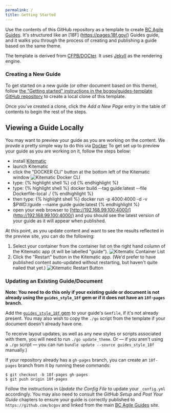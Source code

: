 ```yaml
---
permalink: /
title: Getting Started
---
```

Use the contents of this GitHub repository as a template to create [BC Agile Guides](http://guides-template.pathfinder.gov.bc.ca/). It's structured like an [18F] (https://pages.18f.gov/) Guides guide,
and it walks you through the process of creating and publishing a guide based on
the same theme.

The template is derived from [CFPB/DOCter](https://github.com/CFPB/DOCter).
It uses [Jekyll](http://jekyllrb.com/) as the rendering engine.

### Creating a New Guide

To get started on a new guide (or other document based on this theme), 
follow [the "Getting started" instructions in the bcgov/guides-template GitHub
repository](https://github.com/bcgov/guides-template/#getting-started) to create
a local clone of this template.

Once you've created a clone, click the _Add a New Page_ entry in the table of
contents to begin the rest of the steps.


## Viewing a Guide Locally

You may want to preview your guide as you are working on the content.  We provde a pretty simple way to do this via [Docker](https://www.docker.com/) To get set up to preview your guide as you are working on it, follow the steps below:
 
 * install [Kitematic](https://kitematic.com/)
 * launch Kitematic
 * click the "DOCKER CLI" button at the bottom left of the Kitematic window <img src="{{site.baseurl}}/images/kitematic-docker-cli.png" alt="Kitematic Docker CLI">
 * type:
 {% highlight shell %}
  cd <location of your guide repo>
  {% endhighlight %}
 * type:
 {% highlight shell %}
 docker build --tag guide:latest --file Dockerfile-local ./
 {% endhighlight %}
 * then type:
 {% highlight shell %}
  docker run -p 4000:4000 -d -v $PWD:/guide --name guide guide:latest
  {% endhighlight %}
 * open your web browser to [http://192.168.99.100:4000/](http://192.168.99.100:4000/) and you should see the latest version of your guide as it will appear when published.
  
At this point, as you update content and want to see the results reflected in the preview site, you can do the following:

1. Select your container from the container list on the right hand column of the Kitematic app (it will be labelled "guide"). <img src="{{site.baseurl}}/images/kitematic-container-list.png" alt="Kitematic Container List">
2. Click the "Restart" button in the Kitematic app. (We'd prefer to have published content auto-updated without restarting, but haven't quite nailed that yet.) <img src="{{site.baseurl}}/images/kitematic-restart-button.png" alt="Kitematic Restart Button">

### Updating an Existing Guide/Document

__Note: You need to do this only if your existing guide or document is not already
using the `guides_style_18f` gem or if it does not have an `18f-pages`
branch.__

Add the [`guides_style_18f` gem](https://github.com/18F/guides-style) to your
guide's `Gemfile`, if it's not already present. You may also wish to copy the
`./go` script from the template if your document doesn't already have one.

To receive layout updates, as well as any new styles or scripts associated
with them, you will need to run `./go update_theme`. Or — if you aren't using
a `./go` script — you can run `bundle update --source guides_style_18f`
manually.)

If your repository already has a `gh-pages` branch, you can create an
`18f-pages` branch from it by running these commands:

```
$ git checkout -b 18f-pages gh-pages
$ git push origin 18f-pages
```

Follow the instructions in _Update the Config File_ to update your
`_config.yml` accordingly. You may also need to consult the _GitHub Setup_ and
_Post Your Guide_ chapters to ensure your guide is correctly published to
`https://github.com/bcgov` and linked from the main [BC Agile
Guides](http://guides-template.pathfinder.gov.bc.ca/) site.
